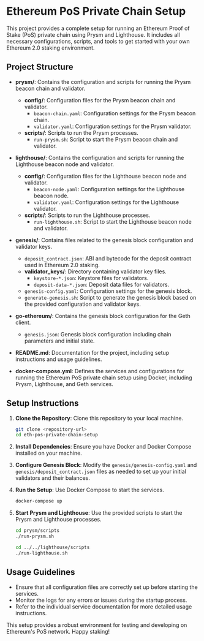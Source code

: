 # Ethereum PoS Private Chain Setup

This project provides a complete setup for running an Ethereum Proof of Stake (PoS) private chain using Prysm and Lighthouse. It includes all necessary configurations, scripts, and tools to get started with your own Ethereum 2.0 staking environment.

## Project Structure

- **prysm/**: Contains the configuration and scripts for running the Prysm beacon chain and validator.
  - **config/**: Configuration files for the Prysm beacon chain and validator.
    - `beacon-chain.yaml`: Configuration settings for the Prysm beacon chain.
    - `validator.yaml`: Configuration settings for the Prysm validator.
  - **scripts/**: Scripts to run the Prysm processes.
    - `run-prysm.sh`: Script to start the Prysm beacon chain and validator.

- **lighthouse/**: Contains the configuration and scripts for running the Lighthouse beacon node and validator.
  - **config/**: Configuration files for the Lighthouse beacon node and validator.
    - `beacon-node.yaml`: Configuration settings for the Lighthouse beacon node.
    - `validator.yaml`: Configuration settings for the Lighthouse validator.
  - **scripts/**: Scripts to run the Lighthouse processes.
    - `run-lighthouse.sh`: Script to start the Lighthouse beacon node and validator.

- **genesis/**: Contains files related to the genesis block configuration and validator keys.
  - `deposit_contract.json`: ABI and bytecode for the deposit contract used in Ethereum 2.0 staking.
  - **validator_keys/**: Directory containing validator key files.
    - `keystore-*.json`: Keystore files for validators.
    - `deposit-data-*.json`: Deposit data files for validators.
  - `genesis-config.yaml`: Configuration settings for the genesis block.
  - `generate-genesis.sh`: Script to generate the genesis block based on the provided configuration and validator keys.

- **go-ethereum/**: Contains the genesis block configuration for the Geth client.
  - `genesis.json`: Genesis block configuration including chain parameters and initial state.

- **README.md**: Documentation for the project, including setup instructions and usage guidelines.

- **docker-compose.yml**: Defines the services and configurations for running the Ethereum PoS private chain setup using Docker, including Prysm, Lighthouse, and Geth services.

## Setup Instructions

1. **Clone the Repository**: Clone this repository to your local machine.
   
   ```bash
   git clone <repository-url>
   cd eth-pos-private-chain-setup
   ```

2. **Install Dependencies**: Ensure you have Docker and Docker Compose installed on your machine.

3. **Configure Genesis Block**: Modify the `genesis/genesis-config.yaml` and `genesis/deposit_contract.json` files as needed to set up your initial validators and their balances.

4. **Run the Setup**: Use Docker Compose to start the services.

   ```bash
   docker-compose up
   ```

5. **Start Prysm and Lighthouse**: Use the provided scripts to start the Prysm and Lighthouse processes.

   ```bash
   cd prysm/scripts
   ./run-prysm.sh
   ```

   ```bash
   cd ../../lighthouse/scripts
   ./run-lighthouse.sh
   ```

## Usage Guidelines

- Ensure that all configuration files are correctly set up before starting the services.
- Monitor the logs for any errors or issues during the startup process.
- Refer to the individual service documentation for more detailed usage instructions.

This setup provides a robust environment for testing and developing on Ethereum's PoS network. Happy staking!